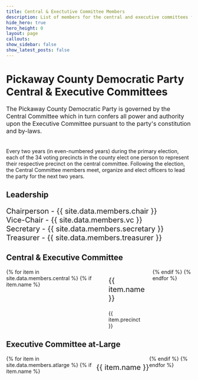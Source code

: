 ```yaml
---
title: Central & Exectutive Committee Members
description: List of members for the central and executive committees for the Pickaway County Democratic Party
hide_hero: true
hero_height: 0
layout: page
callouts: 
show_sidebar: false
show_latest_posts: false
---
```

<style>
.grid-container {
  display: grid;
  grid-template-columns: auto auto auto auto;
}
.columns {
  gap: 3rem;
}
</style>
<h1>Pickaway County Democratic Party<br>Central & Executive Committees</h1>
<p style="font-size:16px">The Pickaway County Democratic Party is governed by the Central Committee which in turn confers all power and authority upon the Executive Committee pursuant to the party's constitution and by-laws.<br><br>

Every two years (in even-numbered years) during the primary election, each of the 34 voting precincts in the county elect one person to represent their respective precinct on the central committee.  Following the election, the Central Committee members meet, organize and elect officers to lead the party for the next two years.</p>

<h2>Leadership</h2>
<p style="font-size:20px">Chairperson - {{ site.data.members.chair }}<br>
Vice-Chair - {{ site.data.members.vc }}<br>
Secretary - {{ site.data.members.secretary }}<br>
Treasurer - {{ site.data.members.treasurer }}<br>
</p>

<h2>Central & Executive Committee</h2>
<div class="columns is-multiline">
{% for item in site.data.members.central %}
  {% if item.name %}
    <div class="is-one-quarter">
    <p style="font-size:20px">{{ item.name }}</p>
    {{ item.precinct }}
    </div>
  {% endif %}
{% endfor %}
</div>


<h2>Executive Committee at-Large</h2>
<div class="grid-container">
{% for item in site.data.members.atlarge %}
  {% if item.name %}
    <div class="block">
    <p style="font-size:20px">{{ item.name }}</p>
    </div>
  {% endif %}
{% endfor %}
</div>
